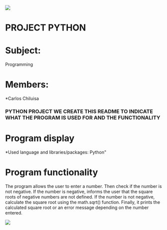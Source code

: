 <img src="https://github.com/SNEIDER31LM/SwitchandFuctions/assets/169932054/9f1b9456-818c-4289-acd1-b3b4e573d86d">

# PROJECT PYTHON
# Subject:

Programming

# Members:

*Carlos Chiluisa

### PYTHON PROJECT WE CREATE THIS README TO INDICATE WHAT THE PROGRAM IS USED FOR AND THE FUNCTIONALITY

# Program display

*Used language and libraries/packages: Python"

# Program functionality

The program allows the user to enter a number.
Then check if the number is not negative.
If the number is negative, informs the user that the square roots of negative numbers are not defined.
If the number is not negative, calculate the square root using the math.sqrt() function.
Finally, it prints the calculated square root or an error message depending on the number entered.

<img src="https://github.com/CarlosJoels/PYTHON-PROGRAM/assets/169932054/5b37e5b7-2f38-4520-8854-cb2678205fcc">

